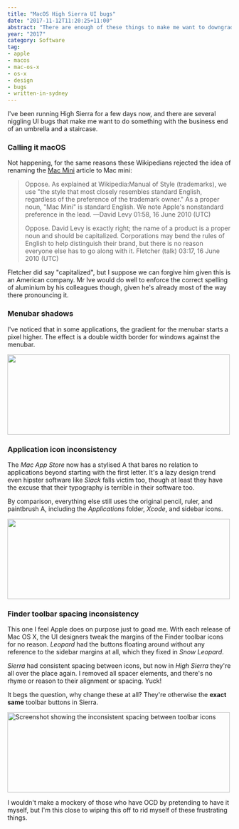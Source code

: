 ```yaml
---
title: "MacOS High Sierra UI bugs"
date: "2017-11-12T11:20:25+11:00"
abstract: "There are enough of these things to make me want to downgrade!"
year: "2017"
category: Software
tag:
- apple
- macos
- mac-os-x
- os-x
- design
- bugs
- written-in-sydney
---
```

I've been running High Sierra for a few days now, and there are several niggling UI bugs that make me want to do something with the business end of an umbrella and a staircase.

### Calling it macOS

Not happening, for the same reasons these Wikipedians rejected the idea of renaming the [Mac Mini] article to Mac mini:

> Oppose. As explained at Wikipedia:Manual of Style (trademarks), we use "the style that most closely resembles standard English, regardless of the preference of the trademark owner." As a proper noun, "Mac Mini" is standard English. We note Apple's nonstandard preference in the lead. —David Levy 01:58, 16 June 2010 (UTC)
>
> Oppose. David Levy is exactly right; the name of a product is a proper noun and should be capitalized. Corporations may bend the rules of English to help distinguish their brand, but there is no reason everyone else has to go along with it. Fletcher (talk) 03:17, 16 June 2010 (UTC)

Fletcher did say "capitalized", but I suppose we can forgive him given this is an American company. Mr Ive would do well to enforce the correct spelling of aluminium by his colleagues though, given he's already most of the way there pronouncing it.

### Menubar shadows

I've noticed that in some applications, the gradient for the menubar starts a pixel higher. The effect is a double width border for windows against the menubar.

<p><img src="https://rubenerd.com/files/2017/hs-menubar@2x.png" alt="" style="width:500px; height:180px;" />

### Application icon inconsistency

The *Mac App Store* now has a stylised A that bares no relation to applications beyond starting with the first letter. It's a lazy design trend even hipster software like *Slack* falls victim too, though at least they have the excuse that their typography is terrible in their software too.

By comparison, everything else still uses the original pencil, ruler, and paintbrush A, including the *Applications* folder, *Xcode*, and sidebar icons.

<p><img src="https://rubenerd.com/files/2017/hs-apps@2x.png" alt="" style="width:500px; height:180px;" />

### Finder toolbar spacing inconsistency

This one I feel Apple does on purpose just to goad me. With each release of Mac OS X, the UI designers tweak the margins of the Finder toolbar icons for no reason. *Leopard* had the buttons floating around without any reference to the sidebar margins at all, which they fixed in *Snow Leopard*.

*Sierra* had consistent spacing between icons, but now in *High Sierra* they're all over the place again. I removed all spacer elements, and there's no rhyme or reason to their alignment or spacing. Yuck!

It begs the question, why change these at all? They're otherwise the **exact same** toolbar buttons in Sierra.

<p><img src="https://rubenerd.com/files/2017/hs-menubar-finder@2x.png" alt="Screenshot showing the inconsistent spacing between toolbar icons" style="width:500px; height:180px;" />

I wouldn't make a mockery of those who have OCD by pretending to have it myself, but I'm this close to wiping this off to rid myself of these frustrating things.

[Mac Mini]: https://en.wikipedia.org/wiki/Mac_Mini
